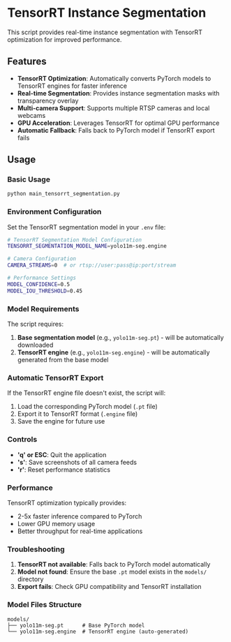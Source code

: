 # TensorRT Instance Segmentation

This script provides real-time instance segmentation with TensorRT optimization for improved performance.

## Features

- **TensorRT Optimization**: Automatically converts PyTorch models to TensorRT engines for faster inference
- **Real-time Segmentation**: Provides instance segmentation masks with transparency overlay
- **Multi-camera Support**: Supports multiple RTSP cameras and local webcams
- **GPU Acceleration**: Leverages TensorRT for optimal GPU performance
- **Automatic Fallback**: Falls back to PyTorch model if TensorRT export fails

## Usage

### Basic Usage

```bash
python main_tensorrt_segmentation.py
```

### Environment Configuration

Set the TensorRT segmentation model in your `.env` file:

```bash
# TensorRT Segmentation Model Configuration
TENSORRT_SEGMENTATION_MODEL_NAME=yolo11m-seg.engine

# Camera Configuration
CAMERA_STREAMS=0  # or rtsp://user:pass@ip:port/stream

# Performance Settings
MODEL_CONFIDENCE=0.5
MODEL_IOU_THRESHOLD=0.45
```

### Model Requirements

The script requires:
1. **Base segmentation model** (e.g., `yolo11m-seg.pt`) - will be automatically downloaded
2. **TensorRT engine** (e.g., `yolo11m-seg.engine`) - will be automatically generated from the base model

### Automatic TensorRT Export

If the TensorRT engine file doesn't exist, the script will:
1. Load the corresponding PyTorch model (`.pt` file)
2. Export it to TensorRT format (`.engine` file)
3. Save the engine for future use

### Controls

- **'q' or ESC**: Quit the application
- **'s'**: Save screenshots of all camera feeds
- **'r'**: Reset performance statistics

### Performance

TensorRT optimization typically provides:
- 2-5x faster inference compared to PyTorch
- Lower GPU memory usage
- Better throughput for real-time applications

### Troubleshooting

1. **TensorRT not available**: Falls back to PyTorch model automatically
2. **Model not found**: Ensure the base `.pt` model exists in the `models/` directory
3. **Export fails**: Check GPU compatibility and TensorRT installation

### Model Files Structure

```
models/
├── yolo11m-seg.pt      # Base PyTorch model
└── yolo11m-seg.engine  # TensorRT engine (auto-generated)
```

